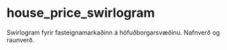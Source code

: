 # house_price_swirlogram

Swirlogram fyrir fasteignamarkaðinn á höfuðborgarsvæðinu. Nafnverð og raunverð.
